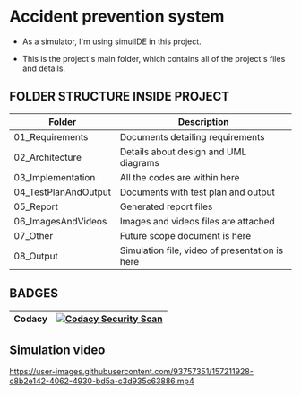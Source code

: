 
# Accident prevention system
- As a simulator, I'm using simulIDE in this project.

- This is the project's main folder, which contains all of the project's files and details.

## FOLDER STRUCTURE INSIDE PROJECT

| Folder | Description |
| ------ |------------ |
| 01_Requirements | Documents detailing requirements |
| 02_Architecture | Details about design and UML diagrams |
| 03_Implementation | All the codes are within here |
| 04_TestPlanAndOutput |Documents with test plan and output |
| 05_Report | Generated report files |
| 06_ImagesAndVideos | Images and videos files are attached |
| 07_Other | Future scope document is here |
| 08_Output | Simulation file, video of presentation is here |

## BADGES
| Codacy | [![Codacy Security Scan](https://github.com/Ankarvaishnavi/M2-EmbSys/actions/workflows/codacy.yml/badge.svg)](https://github.com/Ankarvaishnavi/M2-EmbSys/actions/workflows/codacy.yml) |
| ------ | ------ |



## Simulation video


https://user-images.githubusercontent.com/93757351/157211928-c8b2e142-4062-4930-bd5a-c3d935c63886.mp4

